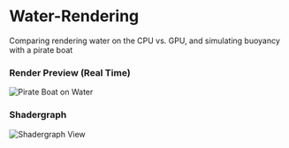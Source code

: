 # Water-Rendering
Comparing rendering water on the CPU vs. GPU, and simulating buoyancy with a pirate boat

### Render Preview (Real Time)
![Pirate Boat on Water](https://user-images.githubusercontent.com/66288732/168714977-a1216eff-e02b-4f6f-a8c6-4b6a0890836e.png)

### Shadergraph
![Shadergraph View](https://user-images.githubusercontent.com/66288732/169457043-16a3e6c5-5b95-428b-a4e4-8a5fd34d470a.png)
